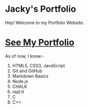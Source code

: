 # Jacky's Portfolio

Hey! Welcome to my Portfolio Website.
# [See My Portfolio](https://jackykumarshaw.netlify.app/)

As of now, I know:-
1. HTML5, CSS3, JavaScript
2. Git and GitHub
3. Markdown Basics
4. Node.js
5. CHALK
6. repl.it
7. C
8. C++
